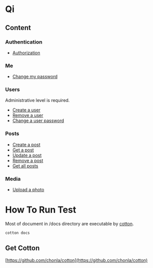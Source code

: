 # Qi

## Content

### Authentication

* [Authorization](auth/login.md)

### Me

* [Change my password](me/change-password.md)

### Users

Administrative level is required.

* [Create a user](users/create-one.md)
* [Remove a user](users/delete-one.md)
* [Change a user password](users/change-password.md)

### Posts

* [Create a post](posts/create-one.md)
* [Get a post](posts/get-one.md)
* [Update a post](posts/update-one.md)
* [Remove a post](delete-one.md)
* [Get all posts](post/get-all.md)

### Media

* [Upload a photo](photos/create-one.md)

# How To Run Test

Most of document in /docs directory are executable by [cotton](https://github.com/chonla/cotton).

```
cotton docs
```

## Get Cotton

[https://github.com/chonla/cotton](https://github.com/chonla/cotton)
